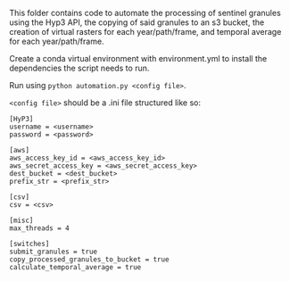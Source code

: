 This folder contains code to automate the processing of sentinel granules using the Hyp3 API, the copying of said granules to an s3 bucket, the creation of virtual rasters for each year/path/frame, and temporal average for each year/path/frame.

Create a conda virtual environment with environment.yml to install the dependencies the script needs to run. 

Run using ``` python automation.py <config file> ```.

```<config file>``` should be a .ini file structured like so:

```
[HyP3]
username = <username>
password = <password>

[aws]
aws_access_key_id = <aws_access_key_id>
aws_secret_access_key = <aws_secret_access_key>
dest_bucket = <dest_bucket>
prefix_str = <prefix_str>

[csv]
csv = <csv>

[misc]
max_threads = 4

[switches]
submit_granules = true
copy_processed_granules_to_bucket = true
calculate_temporal_average = true

```
